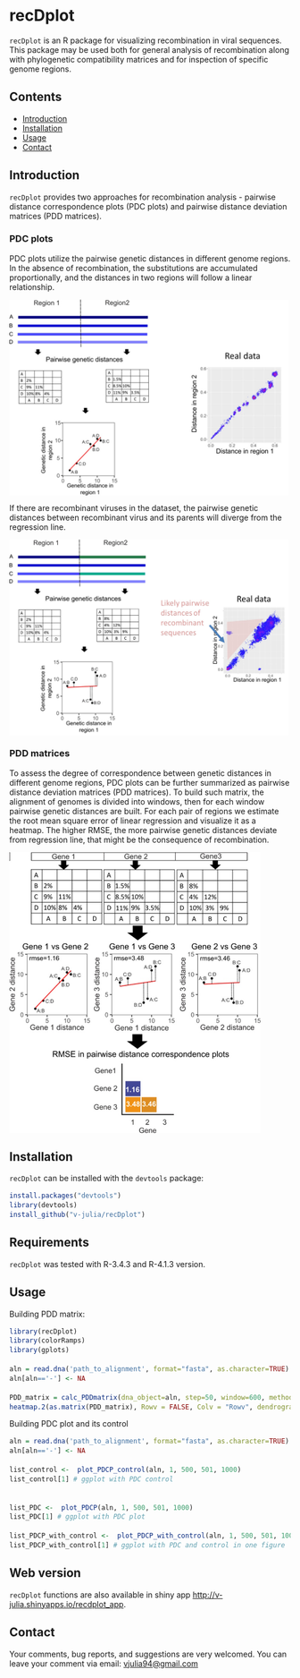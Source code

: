 # recDplot

`recDplot` is an R package for visualizing recombination in viral sequences. This package may be used both for general analysis of recombination along with phylogenetic compatibility matrices and for inspection of specific genome regions. 

## Contents

- [Introduction](#introduction)
- [Installation](#installation)
- [Usage](#usage)
- [Contact](#contact)


## Introduction

`recDplot` provides two approaches for recombination analysis - pairwise distance correspondence plots (PDC plots) and pairwise distance deviation matrices (PDD matrices).  

### PDC plots

PDC plots utilize the pairwise genetic distances in different genome regions. In the absence of recombination, the substitutions are accumulated proportionally, and the distances in two regions will follow a linear relationship.


<img src="https://github.com/v-julia/recDplot/blob/master/images/PDCP_norec_realdata.jpg" align="center" width=500/>


If there are recombinant viruses in the dataset, the pairwise genetic distances between recombinant virus and its parents will diverge from the regression line. 

<img src="https://github.com/v-julia/recDplot/blob/master/images/PDCP_rec_realdata.jpg" align="center" width=500/>

### PDD matrices

To assess the degree of correspondence between genetic distances in different genome regions, PDC plots can be further summarized as pairwise distance deviation matrices (PDD matrices). To build such matrix, the alignment of genomes is divided into windows, then for each window pairwise genetic distances are built. For each pair of regions we estimate the root mean square error of linear regression and visualize it as a heatmap. The higher RMSE, the more pairwise genetic distances deviate from regression line, that might be the consequence of recombination.


<img src="https://github.com/v-julia/recDplot/blob/master/images/PDD_matrix.jpg" align="center" width=450/>

## Installation

`recDplot` can be installed with the `devtools` package:
```R
install.packages("devtools")
library(devtools)
install_github("v-julia/recDplot")
```

## Requirements

`recDplot` was tested with R-3.4.3 and R-4.1.3 version.

## Usage

Building PDD matrix:

```R
library(recDplot)
library(colorRamps)
library(gplots)

aln = read.dna('path_to_alignment', format="fasta", as.character=TRUE)
aln[aln=='-'] <- NA

PDD_matrix = calc_PDDmatrix(dna_object=aln, step=50, window=600, method="pdist", modification="pairwise") #calculate PDD matrix
heatmap.2(as.matrix(PDD_matrix), Rowv = FALSE, Colv = "Rowv", dendrogram = 'none', col=matlab.like, main="PDD matrix", tracecol=NA) # visualize PDD matrix as a heatmap
```

Building PDC plot and its control

```R
aln = read.dna('path_to_alignment', format="fasta", as.character=TRUE)
aln[aln=='-'] <- NA

list_control <-  plot_PDCP_control(aln, 1, 500, 501, 1000)
list_control[1] # ggplot with PDC control


list_PDC <-  plot_PDCP(aln, 1, 500, 501, 1000)
list_PDC[1] # ggplot with PDC plot

list_PDCP_with_control <-  plot_PDCP_with_control(aln, 1, 500, 501, 1000)
list_PDCP_with_control[1] # ggplot with PDC and control in one figure


```


## Web version

`recDplot` functions are also available in shiny app  http://v-julia.shinyapps.io/recdplot_app.

## Contact
Your comments, bug reports, and suggestions are very welcomed. You can leave your comment via email: vjulia94@gmail.com
